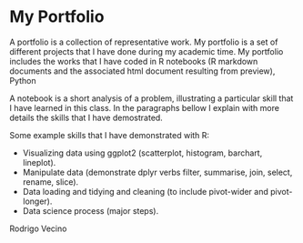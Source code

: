 # My Portfolio

A portfolio is a collection of representative work. My portfolio is a set of different projects that I have done during my academic time. My portfolio includes the works that I have coded in R notebooks (R markdown documents and the associated html document resulting from preview), Python

A notebook is a short analysis of a problem, illustrating a particular skill that I have learned in this class. In the paragraphs bellow I explain with more details the skills that I have demostrated.

Some example skills that I have demonstrated with R:
- Visualizing data using ggplot2 (scatterplot, histogram, barchart, lineplot).
- Manipulate data (demonstrate dplyr verbs filter, summarise, join, select, rename, slice).
- Data loading and tidying and cleaning (to include pivot-wider and pivot-longer).
- Data science process (major steps).

Rodrigo Vecino
